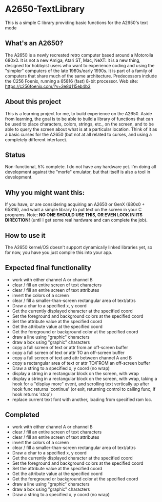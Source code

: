 # A2650-TextLibrary
This is a simple C library providing basic functions for the A2650's text mode

## What's an A2650?
The A2650 is a newly recreated retro computer based around a Motorolla 680x0. It is not a new Amiga, Atari ST, Mac, NeXT: it is a new thing, designed for hobbyist users who want to experience coding and using the "simpler" computers of the late 1980s/early 1990s. It is part of a family of computers that share much of the same architecture. Predecessors include the C256 Foenix, running a 65816 (fast) 8-bit processor. 
Web site: https://c256foenix.com/?v=3e8d115eb4b3

## About this project
This is a learning project for me, to build experience on the A2650. Aside from learning, the goal is to be able to build a library of functions that can be used to place characters, colors, strings, etc., on the screen, and to be able to query the screen about what is at a particular location. Think of it as a basic curses for the A2650 (but not at all related to curses, and using a completely different interface). 

## Status
Non-functional, 5% complete.
I do not have any hardware yet. I'm doing all development against the "morfe" emulator, but that itself is also a tool in development. 

## Why you might want this:
If you have, or are considering acquiring an A2650 or GenX (680x0 + 65816), and want a simple library to put text on the screen in your C programs. 
Note: **NO ONE SHOULD USE THIS, OR EVEN LOOK IN ITS DIRECTION!** (until I get some real hardware and can complete the job).

## How to use it
The A2650 kernel/OS doesn't support dynamically linked libraries yet, so for now, you have you just compile this into your app. 

## Expected final functionality
 * work with either channel A or channel B
 * clear / fill an entire screen of text characters
 * clear / fill an entire screen of text attributes
 * invert the colors of a screen
 * clear / fill a smaller-than-screen rectangular area of text/attrs
 * Draw a char to a specified x, y coord
 * Get the currently displayed character at the specified coord
 * Set the foreground and background colors at the specified coord
 * Set the attribute value at the specified coord
 * Get the attribute value at the specified coord
 * Get the foreground or background color at the specified coord
 * draw a line using "graphic" characters
 * draw a box using "graphic" characters
 * copy a full screen of text or attr from an off-screen buffer
 * copy a full screen of text or attr TO an off-screen buffer
 * copy a full screen of text and attr between channel A and B
 * copy a rectangular area of text or attr TO/FROM an off-screen buffer
 * Draw a string to a specified x, y coord (no wrap)
 * display a string in a rectangular block on the screen, with wrap
 * display a string in a rectangular block on the screen, with wrap, taking a hook for a "display more" event, and scrolling text vertically up after hook func returns 'continue' (or exit, returning control to calling func, if hook returns 'stop')
 * replace current text font with another, loading from specified ram loc.
 
## Completed
 * work with either channel A or channel B
 * clear / fill an entire screen of text characters
 * clear / fill an entire screen of text attributes
 * invert the colors of a screen
 * clear / fill a smaller-than-screen rectangular area of text/attrs
 * Draw a char to a specified x, y coord
 * Get the currently displayed character at the specified coord
 * Set the foreground and background colors at the specified coord
 * Set the attribute value at the specified coord
 * Get the attribute value at the specified coord
 * Get the foreground or background color at the specified coord
 * draw a line using "graphic" characters
 * draw a box using "graphic" characters
 * Draw a string to a specified x, y coord (no wrap)
